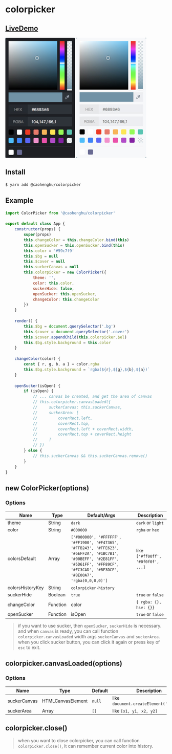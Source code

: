 # colorpicker

## [LiveDemo](https://caohenghu.github.io/colorpicker/)

![preview-dark](https://raw.githubusercontent.com/caohenghu/colorpicker/master/src/img/preview-dark.jpg)
![preview-light](https://raw.githubusercontent.com/caohenghu/colorpicker/master/src/img/preview-light.jpg)

## Install

```bash
$ yarn add @caohenghu/colorpicker
```

## Example

```javascript
import ColorPicker from '@caohenghu/colorpicker'

export default class App {
    constructor(props) {
        super(props)
        this.changeColor = this.changeColor.bind(this)
        this.openSucker = this.openSucker.bind(this)
        this.color = '#59c7f9'
        this.$bg = null
        this.$cover = null
        this.suckerCanvas = null
        this.colorpicker = new ColorPicker({
            theme: '',
            color: this.color,
            suckerHide: false,
            openSucker: this.openSucker,
            changeColor: this.changeColor
        })
    }

    render() {
        this.$bg = document.querySelector('.bg')
        this.$cover = document.querySelector('.cover')
        this.$cover.appendChild(this.colorpicker.$el)
        this.$bg.style.background = this.color
    }

    changeColor(color) {
        const { r, g, b, a } = color.rgba
        this.$bg.style.background = `rgba(${r},${g},${b},${a})`
    }

    openSucker(isOpen) {
        if (isOpen) {
            // ... canvas be created, and get the area of canvas
            // this.colorpicker.canvasLoaded({
            //     suckerCanvas: this.suckerCanvas,
            //     suckerArea: [
            //         coverRect.left,
            //         coverRect.top,
            //         coverRect.left + coverRect.width,
            //         coverRect.top + coverRect.height
            //     ]
            // })
        } else {
            // this.suckerCanvas && this.suckerCanvas.remove()
        }
    }
}
```

## new ColorPicker(options)

### Options

| Name             | Type     | Default/Args                                                                                                                                                                             | Description                        |
| ---------------- | -------- | ---------------------------------------------------------------------------------------------------------------------------------------------------------------------------------------- | ---------------------------------- |
| theme            | String   | `dark`                                                                                                                                                                                   | `dark` or `light`                  |
| color            | String   | `#000000`                                                                                                                                                                                | `rgba` or `hex`                    |
| colorsDefault    | Array    | `['#000000', '#FFFFFF', '#FF1900', '#F47365', '#FFB243', '#FFE623', '#6EFF2A', '#1BC7B1', '#00BEFF', '#2E81FF', '#5D61FF', '#FF89CF', '#FC3CAD', '#BF3DCE', '#8E00A7', 'rgba(0,0,0,0)']` | like `['#ff00ff', '#0f0f0f', ...]` |
| colorsHistoryKey | String   | `colorpicker-history`                                                                                                                                                                    |
| suckerHide       | Boolean  | `true`                                                                                                                                                                                   | `true` or `false`                  |
| changeColor      | Function | color                                                                                                                                                                                    | `{ rgba: {}, hsv: {}}`             |
| openSucker       | Function | isOpen                                                                                                                                                                                   | `true` or `false`                  |

> if you want to use sucker, then `openSucker`, `suckerHide` is necessary. and when `canvas` is ready, you can call function `colorpicker.canvasLoaded` width args `suckerCanvas` and `suckerArea`. when you click sucker button, you can click it again or press key of `esc` to exit.

## colorpicker.canvasLoaded(options)

### Options

| Name         | Type              | Default | Description                             |
| ------------ | ----------------- | ------- | --------------------------------------- |
| suckerCanvas | HTMLCanvasElement | `null`  | like `document.createElement('canvas')` |
| suckerArea   | Array             | `[]`    | like `[x1, y1, x2, y2]`                 |

## colorpicker.close()

> when you want to close colorpicker, you can call function `colorpicker.close()`, it can remember current color into history.
